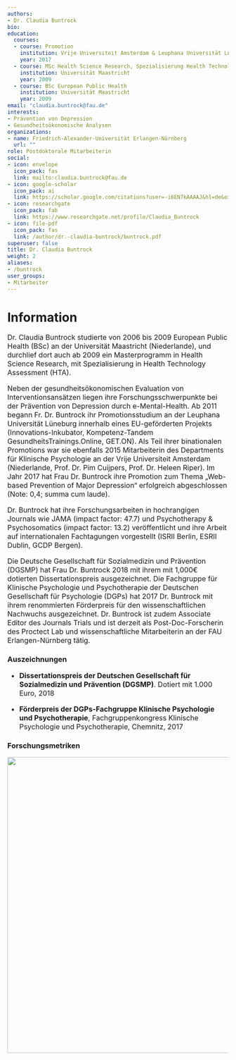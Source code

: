 ```yaml
---
authors:
- Dr. Claudia Buntrock
bio:
education:
  courses:
  - course: Promotion
    institution: Vrije Universiteit Amsterdam & Leuphana Universität Lüneburg
    year: 2017
  - course: MSc Health Science Research, Spezialisierung Health Technology Assessment
    institution: Universität Maastricht
    year: 2009
  - course: BSc European Public Health
    institution: Universität Maastricht
    year: 2009
email: "claudia.buntrock@fau.de"
interests:
- Prävention von Depression
- Gesundheitsökonomische Analysen
organizations:
- name: Friedrich-Alexander-Universität Erlangen-Nürnberg
  url: ""
role: Postdoktorale Mitarbeiterin
social:
- icon: envelope
  icon_pack: fas
  link: mailto:claudia.buntrock@fau.de
- icon: google-scholar
  icon_pack: ai
  link: https://scholar.google.com/citations?user=-i6EN7kAAAAJ&hl=de&oi=ao
- icon: researchgate
  icon_pack: fab
  link: https://www.researchgate.net/profile/Claudia_Buntrock
- icon: file-pdf
  icon_pack: fas
  link: /author/dr.-claudia-buntrock/buntrock.pdf
superuser: false
title: Dr. Claudia Buntrock
weight: 2
aliases:
- /buntrock
user_groups:
- Mitarbeiter
---
```


# Information

<font size="3">

Dr. Claudia Buntrock studierte von 2006 bis 2009 European Public Health (BSc) an der Universität Maastricht (Niederlande), und durchlief dort auch ab 2009 ein Masterprogramm in Health Science Research, mit Spezialisierung in Health Technology Assessment (HTA).

Neben der gesundheitsökonomischen Evaluation von Interventionsansätzen liegen ihre Forschungsschwerpunkte bei der Prävention von Depression durch e-Mental-Health. Ab 2011 begann Fr. Dr. Buntrock ihr Promotionsstudium an der Leuphana Universität Lüneburg innerhalb eines EU-geförderten Projekts (Innovations-Inkubator, Kompetenz-Tandem GesundheitsTrainings.Online, GET.ON). Als Teil ihrer binationalen Promotions war sie ebenfalls 2015 Mitarbeiterin des Departments für Klinische Psychologie an der Vrije Universiteit Amsterdam (Niederlande, Prof. Dr. Pim Cuijpers, Prof. Dr. Heleen Riper). Im Jahr 2017 hat Frau Dr. Buntrock ihre Promotion zum Thema „Web-based Prevention of Major Depression“ erfolgreich abgeschlossen (Note: 0,4; summa cum laude).

Dr. Buntrock hat ihre Forschungsarbeiten in hochrangigen Journals wie JAMA (impact factor: 47.7) und Psychotherapy & Psychosomatics (impact factor: 13.2) veröffentlicht und ihre Arbeit auf internationalen Fachtagungen vorgestellt (ISRII Berlin, ESRII Dublin, GCDP Bergen).

Die Deutsche Gesellschaft für Sozialmedizin und Prävention (DGSMP) hat Frau Dr. Buntrock 2018 mit ihrem mit 1,000€ dotierten Dissertationspreis ausgezeichnet. Die Fachgruppe für Klinische Psychologie und Psychotherapie der Deutschen Gesellschaft für Psychologie (DGPs) hat 2017 Dr. Buntrock mit ihrem renommierten Förderpreis für den wissenschaftlichen Nachwuchs ausgezeichnet. Dr. Buntrock ist zudem Associate Editor des Journals Trials und ist derzeit als Post-Doc-Forscherin des Proctect Lab und wissenschaftliche Mitarbeiterin an der FAU Erlangen-Nürnberg tätig.


</font>


### Auszeichnungen

<font size="3">

* **Dissertationspreis der Deutschen Gesellschaft für Sozialmedizin und Prävention (DGSMP)**. Dotiert mit 1.000 Euro, 2018

* **Förderpreis der DGPs-Fachgruppe Klinische Psychologie und Psychotherapie**, Fachgruppenkongress Klinische Psychologie und Psychotherapie, Chemnitz, 2017


</font>

### Forschungsmetriken

<img src="/de/authors/buntrock/_index_files/figure-html/unnamed-chunk-1-1.png" width="672" />
